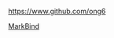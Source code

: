 <!-- Give link to your github home page -->

<span id="github">https://www.github.com/ong6</span>

<!-- Give your internal and external projects related to the module -->

<span id="projects">[MarkBind](https://github.com/MarkBind/markbind)</span>
